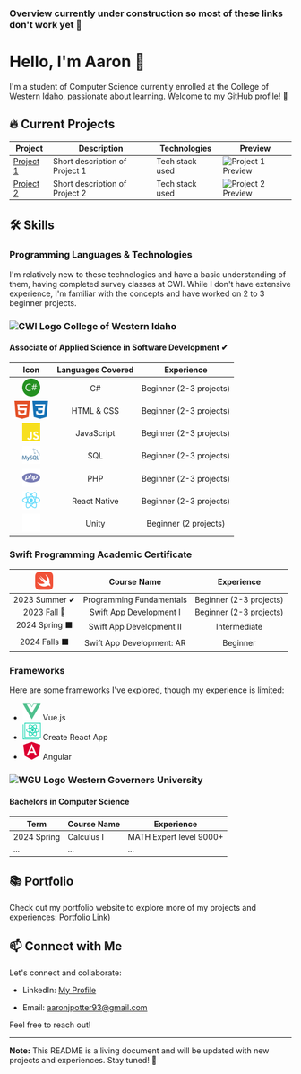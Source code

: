 ### Overview currently under construction so most of these links don't work yet 🔨

<!--
**aaronjpotter93/aaronjpotter93** is a ✨ _special_ ✨ repository because its `README.md` (this file) appears on your GitHub profile.

Here are some ideas to get you started:

- 🔭 I’m currently working on ...
- 🌱 I’m currently learning ...
- 👯 I’m looking to collaborate on ...
- 🤔 I’m looking for help with ...
- 💬 Ask me about ...
- 📫 How to reach me: ...
- 😄 Pronouns: ...
- ⚡ Fun fact: ...
-->

# Hello, I'm Aaron 👋

I'm a student of Computer Science currently enrolled at the College of Western Idaho, passionate about learning. Welcome to my GitHub profile! 🚀

## 🔥 Current Projects

| Project | Description | Technologies | Preview |
|---------|-------------|--------------|---------|
| [Project 1](link-to-project) | Short description of Project 1 | Tech stack used | ![Project 1 Preview](link-to-project-image) |
| [Project 2](link-to-project) | Short description of Project 2 | Tech stack used | ![Project 2 Preview](link-to-project-image) |

## 🛠️ Skills

### Programming Languages & Technologies

I'm relatively new to these technologies and have a basic understanding of them, having completed survey classes at CWI. While I don't have extensive experience, I'm familiar with the concepts and have worked on 2 to 3 beginner projects.
### ![CWI Logo](cwi-icon.png) College of Western Idaho
#### Associate of Applied Science in Software Development ✔

| Icon| Languages Covered | Experience |
|:--------------------------:|:-------------------:|:------------:|
| <img src="assets/csharp.svg" width="32" height="32" alt="C Sharp Logo"> | C# | Beginner (2-3 projects) |
| <img src="assets/html5.svg" width="32" height="32" alt="HTML 5 Logo"><img src="assets/css3.svg" width="32" height="32" alt="CSS 3 Logo"> | HTML & CSS | Beginner (2-3 projects) |
| <img src="assets/javascript.svg" width="32" height="32" alt="JavaScript Logo">| JavaScript | Beginner (2-3 projects) |
| <img src="assets/mysql.svg" width="32" height="32" alt="My SQL Logo">| SQL | Beginner (2-3 projects) |
| <img src="assets/php.svg" width="32" height="32" alt="PHP Logo"> | PHP | Beginner (2-3 projects) |
| <img src="assets/react.svg" width="32" height="32" alt="React Logo"> | React Native | Beginner (2-3 projects) |
| <img src="assets/unity.svg" width="32" height="32" alt="Unity Logo"> | Unity | Beginner (2 projects) |


### Swift Programming Academic Certificate
| <img src="assets/swift.svg" width="32" height="32" alt="Swift Logo"> | Course Name | Experience |
|:--------------------------:|:-------------------:|:------------:|
| 2023 Summer ✔ | Programming Fundamentals | Beginner (2-3 projects) |
| 2023 Fall 🔄 | Swift App Development I | Beginner (2-3 projects) |
| 2024 Spring ⬛ | Swift App Development II | Intermediate  |
| 2024 Falls ⬛ | Swift App Development: AR | Beginner |

### Frameworks

Here are some frameworks I've explored, though my experience is limited:

- <img src="assets/vuedotjs.svg" width="32" height="32" alt="Vue.js Logo"> Vue.js
- <img src="assets/createreactapp.svg" width="32" height="32" alt="Create React App Logo"> Create React App
- <img src="assets/angular.svg" width="32" height="32" alt="Angular Logo"> Angular

### ![WGU Logo](wgu-icon.png) Western Governers University
#### Bachelors in Computer Science 
| Term | Course Name | Experience |
|--------------------------|-------------------|------------|
| 2024 Spring | Calculus I | MATH Expert level 9000+ |
| ... | ... | ... |

## 📚 Portfolio

Check out my portfolio website to explore more of my projects and experiences: [Portfolio Link](https://aaronpotter6.wordpress.com/))

## 📫 Connect with Me

Let's connect and collaborate:

- LinkedIn: <a href="https://www.linkedin.com/in/aaron-potter-31b172107/" target="_blank">My Profile</a>

- Email: aaronjpotter93@gmail.com

Feel free to reach out!

---

**Note:** This README is a living document and will be updated with new projects and experiences. Stay tuned! 🌟

  
